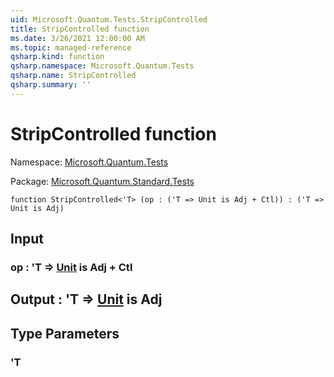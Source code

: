 ```yaml
---
uid: Microsoft.Quantum.Tests.StripControlled
title: StripControlled function
ms.date: 3/26/2021 12:00:00 AM
ms.topic: managed-reference
qsharp.kind: function
qsharp.namespace: Microsoft.Quantum.Tests
qsharp.name: StripControlled
qsharp.summary: ''
---
```


# StripControlled function

Namespace: [Microsoft.Quantum.Tests](xref:Microsoft.Quantum.Tests)

Package: [Microsoft.Quantum.Standard.Tests](https://nuget.org/packages/Microsoft.Quantum.Standard.Tests)




```qsharp
function StripControlled<'T> (op : ('T => Unit is Adj + Ctl)) : ('T => Unit is Adj)
```


## Input

### op : 'T => [Unit](xref:microsoft.quantum.lang-ref.unit)  is Adj + Ctl





## Output : 'T => [Unit](xref:microsoft.quantum.lang-ref.unit)  is Adj



## Type Parameters

### 'T

